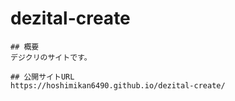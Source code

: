 # dezital-create
~~~
## 概要
デジクリのサイトです。

## 公開サイトURL
https://hoshimikan6490.github.io/dezital-create/
